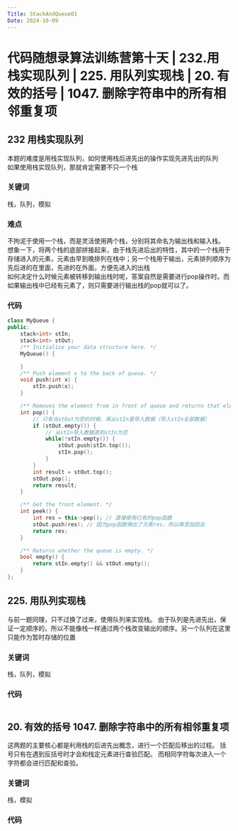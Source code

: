 ```yaml
---
Title: StackAndQueue01
Date: 2024-10-09
---
```

# 代码随想录算法训练营第十天 | 232.用栈实现队列 | 225. 用队列实现栈 | 20. 有效的括号 | 1047. 删除字符串中的所有相邻重复项
## 232 用栈实现队列
本题的难度是用栈实现队列，如何使用栈后进先出的操作实现先进先出的队列\
如果使用栈实现队列，那就肯定需要不只一个栈
### 关键词
栈，队列，模拟
### 难点
不拘泥于使用一个栈，而是灵活使用两个栈，分别将其命名为输出栈和输入栈。\
想象一下，将两个栈的底部拼接起来，由于栈先进后出的特性，其中的一个栈用于存储进入的元素，元素由早到晚排列在栈中；另一个栈用于输出，元素排列顺序为先后进的在里面，先进的在外面，方便先进入的出栈\
如何决定什么时候元素被转移到输出栈时呢，答案自然是需要进行pop操作时。而如果输出栈中已经有元素了，则只需要进行输出栈的pop就可以了。
### 代码
~~~c++
class MyQueue {
public:
    stack<int> stIn;
    stack<int> stOut;
    /** Initialize your data structure here. */
    MyQueue() {

    }
    /** Push element x to the back of queue. */
    void push(int x) {
        stIn.push(x);
    }

    /** Removes the element from in front of queue and returns that element. */
    int pop() {
        // 只有当stOut为空的时候，再从stIn里导入数据（导入stIn全部数据）
        if (stOut.empty()) {
            // 从stIn导入数据直到stIn为空
            while(!stIn.empty()) {
                stOut.push(stIn.top());
                stIn.pop();
            }
        }
        int result = stOut.top();
        stOut.pop();
        return result;
    }

    /** Get the front element. */
    int peek() {
        int res = this->pop(); // 直接使用已有的pop函数
        stOut.push(res); // 因为pop函数弹出了元素res，所以再添加回去
        return res;
    }

    /** Returns whether the queue is empty. */
    bool empty() {
        return stIn.empty() && stOut.empty();
    }
};
~~~
## 225. 用队列实现栈
与前一题同理，只不过换了过来，使用队列来实现栈。
由于队列是先进先出，保证一定顺序的，所以不能像栈一样通过两个栈改变输出的顺序。另一个队列在这里只能作为暂时存储的位置
### 关键词
栈，队列，模拟
### 代码
~~~c++
~~~
## 20. 有效的括号  1047. 删除字符串中的所有相邻重复项
这两题的主要核心都是利用栈的后进先出概念，进行一个匹配后移出的过程。
括号只有在遇到反括号时才会和栈定元素进行查验匹配。
而相同字符每次进入一个字符都会进行匹配和查验。
### 关键词
栈，模拟
### 代码
~~~c++

~~~

